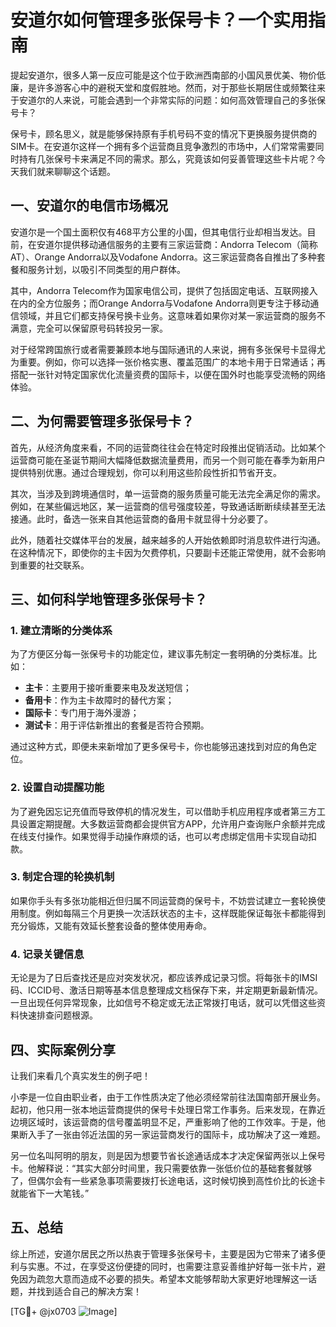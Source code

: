 # 安道尔如何管理多张保号卡？一个实用指南

提起安道尔，很多人第一反应可能是这个位于欧洲西南部的小国风景优美、物价低廉，是许多游客心中的避税天堂和度假胜地。然而，对于那些长期居住或频繁往来于安道尔的人来说，可能会遇到一个非常实际的问题：如何高效管理自己的多张保号卡？

保号卡，顾名思义，就是能够保持原有手机号码不变的情况下更换服务提供商的SIM卡。在安道尔这样一个拥有多个运营商且竞争激烈的市场中，人们常常需要同时持有几张保号卡来满足不同的需求。那么，究竟该如何妥善管理这些卡片呢？今天我们就来聊聊这个话题。

## 一、安道尔的电信市场概况

安道尔是一个国土面积仅有468平方公里的小国，但其电信行业却相当发达。目前，在安道尔提供移动通信服务的主要有三家运营商：Andorra Telecom（简称AT）、Orange Andorra以及Vodafone Andorra。这三家运营商各自推出了多种套餐和服务计划，以吸引不同类型的用户群体。

其中，Andorra Telecom作为国家电信公司，提供了包括固定电话、互联网接入在内的全方位服务；而Orange Andorra与Vodafone Andorra则更专注于移动通信领域，并且它们都支持保号换卡业务。这意味着如果你对某一家运营商的服务不满意，完全可以保留原号码转投另一家。

对于经常跨国旅行或者需要兼顾本地与国际通讯的人来说，拥有多张保号卡显得尤为重要。例如，你可以选择一张价格实惠、覆盖范围广的本地卡用于日常通话；再搭配一张针对特定国家优化流量资费的国际卡，以便在国外时也能享受流畅的网络体验。

## 二、为何需要管理多张保号卡？

首先，从经济角度来看，不同的运营商往往会在特定时段推出促销活动。比如某个运营商可能在圣诞节期间大幅降低数据流量费用，而另一个则可能在春季为新用户提供特别优惠。通过合理规划，你可以利用这些阶段性折扣节省开支。

其次，当涉及到跨境通信时，单一运营商的服务质量可能无法完全满足你的需求。例如，在某些偏远地区，某一运营商的信号强度较差，导致通话断断续续甚至无法接通。此时，备选一张来自其他运营商的备用卡就显得十分必要了。

此外，随着社交媒体平台的发展，越来越多的人开始依赖即时消息软件进行沟通。在这种情况下，即使你的主卡因为欠费停机，只要副卡还能正常使用，就不会影响到重要的社交联系。

## 三、如何科学地管理多张保号卡？

### 1. 建立清晰的分类体系

为了方便区分每一张保号卡的功能定位，建议事先制定一套明确的分类标准。比如：

- **主卡**：主要用于接听重要来电及发送短信；
- **备用卡**：作为主卡故障时的替代方案；
- **国际卡**：专门用于海外漫游；
- **测试卡**：用于评估新推出的套餐是否符合预期。

通过这种方式，即便未来新增加了更多保号卡，你也能够迅速找到对应的角色定位。

### 2. 设置自动提醒功能

为了避免因忘记充值而导致停机的情况发生，可以借助手机应用程序或者第三方工具设置定期提醒。大多数运营商都会提供官方APP，允许用户查询账户余额并完成在线支付操作。如果觉得手动操作麻烦的话，也可以考虑绑定信用卡实现自动扣款。

### 3. 制定合理的轮换机制

如果你手头有多张功能相近但归属不同运营商的保号卡，不妨尝试建立一套轮换使用制度。例如每隔三个月更换一次活跃状态的主卡，这样既能保证每张卡都能得到充分锻炼，又能有效延长整套设备的整体使用寿命。

### 4. 记录关键信息

无论是为了日后查找还是应对突发状况，都应该养成记录习惯。将每张卡的IMSI码、ICCID号、激活日期等基本信息整理成文档保存下来，并定期更新最新情况。一旦出现任何异常现象，比如信号不稳定或无法正常拨打电话，就可以凭借这些资料快速排查问题根源。

## 四、实际案例分享

让我们来看几个真实发生的例子吧！

小李是一位自由职业者，由于工作性质决定了他必须经常前往法国南部开展业务。起初，他只用一张本地运营商提供的保号卡处理日常工作事务。后来发现，在靠近边境区域时，该运营商的信号覆盖明显不足，严重影响了他的工作效率。于是，他果断入手了一张由邻近法国的另一家运营商发行的国际卡，成功解决了这一难题。

另一位名叫阿明的朋友，则是因为想要节省长途通话成本才决定保留两张以上保号卡。他解释说：“其实大部分时间里，我只需要依靠一张低价位的基础套餐就够了，但偶尔会有一些紧急事项需要拨打长途电话，这时候切换到高性价比的长途卡就能省下一大笔钱。”

## 五、总结

综上所述，安道尔居民之所以热衷于管理多张保号卡，主要是因为它带来了诸多便利与实惠。不过，在享受这份便捷的同时，也需要注意妥善维护好每一张卡片，避免因为疏忽大意而造成不必要的损失。希望本文能够帮助大家更好地理解这一话题，并找到适合自己的解决方案！

[TG💪+ @jx0703 ![Image](https://github.com/user-attachments/assets/dbca1d08-cadb-493c-b0ec-ad6f7a83f270)]